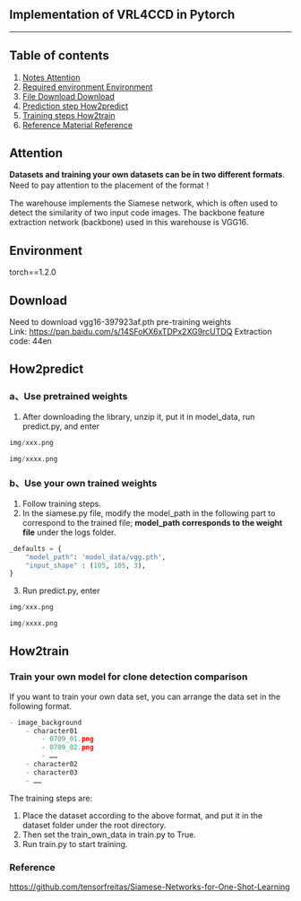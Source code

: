 ## Implementation of VRL4CCD in Pytorch
---

## Table of contents
1. [Notes Attention](#Attention)
2. [Required environment Environment](#Environment)
3. [File Download Download](#Download)
4. [Prediction step How2predict](#How2predict)
5. [Training steps How2train](#How2train)
6. [Reference Material Reference](#Reference)

## Attention
**Datasets and training your own datasets can be in two different formats**. Need to pay attention to the placement of the format！  

The warehouse implements the Siamese network, which is often used to detect the similarity of two input code images. The backbone feature extraction network (backbone) used in this warehouse is VGG16.  

## Environment
torch==1.2.0

## Download
Need to download vgg16-397923af.pth pre-training weights    
Link: https://pan.baidu.com/s/14SFoKX6xTDPx2XG9rcUTDQ Extraction code: 44en       

## How2predict
### a、Use pretrained weights
1. After downloading the library, unzip it, put it in model_data, run predict.py, and enter    
```python
img/xxx.png
```
```python
img/xxxx.png
```  
### b、Use your own trained weights
1. Follow training steps. 
2. In the siamese.py file, modify the model_path in the following part to correspond to the trained file; **model_path corresponds to the weight file** under the logs folder.    
```python
_defaults = {
    "model_path": 'model_data/vgg.pth',
    "input_shape" : (105, 105, 3),
}
```
3. Run predict.py, enter  
```python
img/xxx.png
```
```python
img/xxxx.png
```

## How2train  
### Train your own model for clone detection comparison
If you want to train your own data set, you can arrange the data set in the following format.    
```python
- image_background
	- character01
		- 0709_01.png
		- 0709_02.png
		- ……
	- character02
	- character03
	- ……
```
    
The training steps are:
1. Place the dataset according to the above format, and put it in the dataset folder under the root directory.
2. Then set the train_own_data in train.py to True.
3. Run train.py to start training. 

### Reference
https://github.com/tensorfreitas/Siamese-Networks-for-One-Shot-Learning
